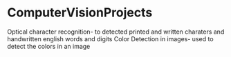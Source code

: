 # ComputerVisionProjects
Optical character recognition- to detected printed and written charaters and handwritten english words and digits
Color Detection in images- used to detect the colors in an image
